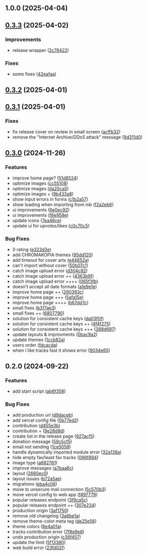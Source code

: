 

## 1.0.0 (2025-04-04)

## [0.3.3](https://github.com/yaser00z/musictaste/compare/0.3.2...0.3.3) (2025-04-02)


### Improvements

* release wrapper ([2c78422](https://github.com/yaser00z/musictaste/commit/2c78422aa4146615b98cf07f4d41676cd5b6ccd7))


### Fixes

* some fixes ([42eafaa](https://github.com/yaser00z/musictaste/commit/42eafaa4e0526287cb5c73e478b6cc4a4eb2c3f4))

## [0.3.2](https://github.com/yaser00z/musictaste/compare/0.3.1...0.3.2) (2025-04-01)

## [0.3.1](https://github.com/yaser00z/musictaste/compare/0.3.0...0.3.1) (2025-04-01)

### Fixes

- fix release cover on review in small screen ([acffb32](https://github.com/yaser00z/musictaste/commit/acffb32d67d93acfb598a09391c6581ef7859b3f))
- remove the "Internet Archive/DDoS attack" message ([9d311d0](https://github.com/yaser00z/musictaste/commit/9d311d02a81b655cd9a7e92bf3385f572598ed6e))

## [0.3.0](https://github.com/yaser00z/musictaste/compare/0.2.0...0.3.0) (2024-11-26)

### Features

- improve home page? ([51d8524](https://github.com/yaser00z/musictaste/commit/51d852442ae0dd1ff08110277a91f841c2d519c6))
- optimize images ([cc55108](https://github.com/yaser00z/musictaste/commit/cc55108dcbbdaf31e7089b8752dfd7e01a9fe7ad))
- optimize images ([da20ca5](https://github.com/yaser00z/musictaste/commit/da20ca5e82d5b23ace801ae3d271d2f0f09244ed))
- optimize images + ([9b433a8](https://github.com/yaser00z/musictaste/commit/9b433a8d5d3d52cbd3ac85367c3ab67becf92fd2))
- show input errors in forms ([c1b2a57](https://github.com/yaser00z/musictaste/commit/c1b2a57b034ea6dbcbcfc6cb16a8c63cb24f6d9f))
- show loading when importing from mb ([f2a2eb6](https://github.com/yaser00z/musictaste/commit/f2a2eb6df9f66846e232d551e7681490b10a2dd9))
- ui improvements ([6e0ec92](https://github.com/yaser00z/musictaste/commit/6e0ec928cffeede7aed833a94fbb84aed4b5772c))
- ui improvements ([f8e958e](https://github.com/yaser00z/musictaste/commit/f8e958e8a2716c1203bdc3d315da8d4d0ad39a23))
- update icons ([7ea46ce](https://github.com/yaser00z/musictaste/commit/7ea46cecd205de89c88eb9adcba44bf435ff5e72))
- update ui for upvotes/likes ([c0c70c5](https://github.com/yaser00z/musictaste/commit/c0c70c5df14fb862c75d006ab292613147c6ed59))

### Bug Fixes

- 0 rating ([e323d3e](https://github.com/yaser00z/musictaste/commit/e323d3e217e88be8d66a82ebcfd89e15c7c3a431))
- add CHROMAKOPIA themes ([95dd120](https://github.com/yaser00z/musictaste/commit/95dd120968132a09031f10f6ea811190ab5ae229))
- add timeout for cover arts ([e44852a](https://github.com/yaser00z/musictaste/commit/e44852a50500cda357200fc9a56dbaa8de64af49))
- can't import without cover ([50b07c1](https://github.com/yaser00z/musictaste/commit/50b07c15bab49e9e2888b038d78c8a02c957a25a))
- catch image upload error ([d304c82](https://github.com/yaser00z/musictaste/commit/d304c82e1884afcade1791d7a2bb85e26769dad6))
- catch image upload error ++ ([4363b9f](https://github.com/yaser00z/musictaste/commit/4363b9f1942d4a1d4958153e7875be0fd8f0923e))
- catch image upload error ++++ ([065f3fb](https://github.com/yaser00z/musictaste/commit/065f3fb30f02d58b0139718743511716c3021ea2))
- doesn't accept all date formats ([a1e9e1e](https://github.com/yaser00z/musictaste/commit/a1e9e1e0b36507e900bd0e878b37a4a7f734ded6))
- improve home page ++ ([290393c](https://github.com/yaser00z/musictaste/commit/290393cc78a6947b4378113a556aebd00342a599))
- improve home page +++ ([5afa15e](https://github.com/yaser00z/musictaste/commit/5afa15e42ba113b71bad629780a42aaf6528b067))
- improve home page ++++ ([b67dd7c](https://github.com/yaser00z/musictaste/commit/b67dd7c83b6183cbcfa34322c1997577a0b85d45))
- small fixes ([b317ae3](https://github.com/yaser00z/musictaste/commit/b317ae363aa9d6ca55c1e0168fdbbcea40e97c83))
- small fixes ++ ([6807790](https://github.com/yaser00z/musictaste/commit/6807790fa081111b6745a87fdb5c204d8f2fa017))
- solution for consistent cache keys ([da03f0f](https://github.com/yaser00z/musictaste/commit/da03f0f541c297ec2b7a0ca5ac683c9fa469127f))
- solution for consistent cache keys ++ ([4f4f275](https://github.com/yaser00z/musictaste/commit/4f4f275c232916363b5df135e313cca111304f68))
- solution for consistent cache keys +++ ([388d697](https://github.com/yaser00z/musictaste/commit/388d697614b450e06e74f00739e6cab64577c91c))
- update layouts & improvments ([0bac9a2](https://github.com/yaser00z/musictaste/commit/0bac9a296a1c31b79ad1f3a27e6351b1c078afed))
- update themes ([1ccb82a](https://github.com/yaser00z/musictaste/commit/1ccb82a2aeb3eac2bc06be80547e3be72a3755e6))
- users order ([fdcacda](https://github.com/yaser00z/musictaste/commit/fdcacdae2d2e82c7e81c5e452745e91de120ecef))
- when I like tracks fast it shows error ([9034e65](https://github.com/yaser00z/musictaste/commit/9034e656bc4490e862b4be58406eb3d32833b023))

## 0.2.0 (2024-09-22)

### Features

- add start script ([ab6f358](https://github.com/yaser00z/musictaste/commit/ab6f358c7017cd76f4ac374e045d8cc10070fed3))

### Bug Fixes

- add production url ([d9daceb](https://github.com/yaser00z/musictaste/commit/d9daceb2511e4170f78f397198e79608cf6ac5fc))
- add vercel config file ([0b77ed2](https://github.com/yaser00z/musictaste/commit/0b77ed27fe9e30623c4d25eb44dea64a46327eaf))
- contribution ([d455e3b](https://github.com/yaser00z/musictaste/commit/d455e3b59534510c629b1acc97bf1dd1ea3c4531))
- contribution + ([9e28d8d](https://github.com/yaser00z/musictaste/commit/9e28d8d5ca2b0cb75e5828f75308a8f5c971b6b3))
- create list in the release page ([927acf5](https://github.com/yaser00z/musictaste/commit/927acf59e03c008658aadd8dc9487167271a32c5))
- donation message ([59c5cf5](https://github.com/yaser00z/musictaste/commit/59c5cf59c74a812f7fa86e73f3fc2e899031dcc8))
- email not sending ([1ce5058](https://github.com/yaser00z/musictaste/commit/1ce5058d98d49785d83619fb90b60669ca47d667))
- handle dynamically imported module error ([32a138a](https://github.com/yaser00z/musictaste/commit/32a138a7cefad86fc948944f8069c6705172686f))
- hide empty fav/least fav tracks ([096f894](https://github.com/yaser00z/musictaste/commit/096f894628b33c57c755bdc27c27bdc7de3e3897))
- image type ([a682761](https://github.com/yaser00z/musictaste/commit/a6827619f6bc2e892ccf25de454f5ea65110c518))
- improve messages ([a7baa6c](https://github.com/yaser00z/musictaste/commit/a7baa6c4af73b000a55e862ec70f4d72abcee55c))
- layout ([2660ec0](https://github.com/yaser00z/musictaste/commit/2660ec0177cd8c2f0ec81979be9355b2cfb9dcf1))
- layout issues ([b72a5ae](https://github.com/yaser00z/musictaste/commit/b72a5ae1e7525b318974fd37ccb5f4d0a89b19ad))
- migrations ([eba4c06](https://github.com/yaser00z/musictaste/commit/eba4c06569df386a5f08935a36d0bd0b50a06178))
- move to unsecure mail connection ([5c570b3](https://github.com/yaser00z/musictaste/commit/5c570b3bd44b578299eb6474a74ee122fea73024))
- move vercel config to web app ([f497779](https://github.com/yaser00z/musictaste/commit/f4977790e66e355933aa85c27ad373f1b361835b))
- popular releases endpoint ([3f9ca5c](https://github.com/yaser00z/musictaste/commit/3f9ca5c45da9778394a1d72d4eb1c57a1310a95e))
- popular releases endpoint ++ ([307e234](https://github.com/yaser00z/musictaste/commit/307e234df7762f4e235c2e0e690025fe116b336d))
- production origin ([3af1750](https://github.com/yaser00z/musictaste/commit/3af17509a3d93795f961f4061f13d638d3bc53c8))
- remove old changelog ([3a6be1a](https://github.com/yaser00z/musictaste/commit/3a6be1ab358b5d911e8d1dff6664564564309275))
- remove theme-color meta tag ([de25e56](https://github.com/yaser00z/musictaste/commit/de25e5638dd010189010663b52082a057f8c1f3d))
- theme colors ([8e4a01a](https://github.com/yaser00z/musictaste/commit/8e4a01afce8c90ac6ae00a4715f498f01535e723))
- tracks contribution error ([7f8e9e6](https://github.com/yaser00z/musictaste/commit/7f8e9e6d61f2d2367b91ae1fd3ae18b62d3f5a74))
- undo production origin ([c36f457](https://github.com/yaser00z/musictaste/commit/c36f45798f2ad481533bc0a33b472b0fd1c8481e))
- update the limit ([5f13380](https://github.com/yaser00z/musictaste/commit/5f1338010bdb286ca8fb34e04cdf6fef242c5cff))
- web build error ([23fd02f](https://github.com/yaser00z/musictaste/commit/23fd02fd4fadc5c7d873db77fd1337073e0c8a90))
